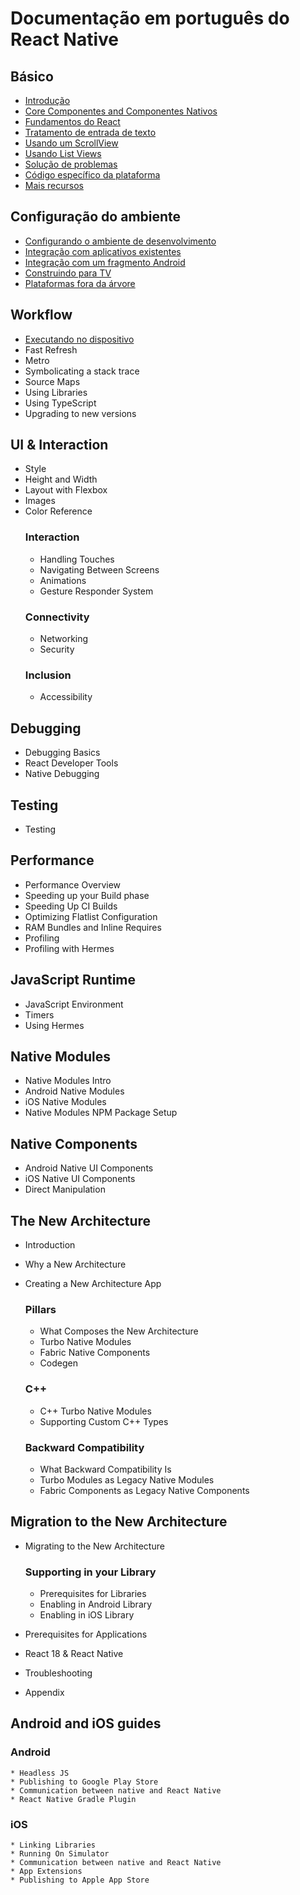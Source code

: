 # Documentação em português do React Native

## Básico
* [Introdução](/docs/getting-started.md)
* [Core Componentes and Componentes Nativos](/docs/intro-react-native-components.md)
* [Fundamentos do React](/docs/intro-react.md)
* [Tratamento de entrada de texto](/docs/handling-text-input.md)
* [Usando um ScrollView](/docs/using-a-scrollview.md)
* [Usando List Views](/docs/using-a-listview.md)
* [Solução de problemas](/docs/troubleshooting.md)
* [Código específico da plataforma](/docs/platform-specific-code.md)
* [Mais recursos](/docs/more-resources.md)

## Configuração do ambiente
* [Configurando o ambiente de desenvolvimento](/docs/environment-setup.md)
* [Integração com aplicativos existentes](/docs/integration-with-existing-apps.md)
* [Integração com um fragmento Android](/docs/integration-with-android-fragment.md)
* [Construindo para TV](/docs/building-for-tv.md)
* [Plataformas fora da árvore](/docs/out-of-tree-platforms.md)

## Workflow
* [Executando no dispositivo](/docs/running-on-device.md)
* Fast Refresh
* Metro
* Symbolicating a stack trace
* Source Maps
* Using Libraries
* Using TypeScript
* Upgrading to new versions

## UI & Interaction
* Style
* Height and Width
* Layout with Flexbox
* Images
* Color Reference
    ### Interaction
    * Handling Touches
    * Navigating Between Screens
    * Animations
    * Gesture Responder System
    ### Connectivity
    * Networking
    * Security
    ### Inclusion
    * Accessibility
## Debugging
* Debugging Basics
* React Developer Tools
* Native Debugging

## Testing
* Testing

## Performance
* Performance Overview
* Speeding up your Build phase
* Speeding Up CI Builds
* Optimizing Flatlist Configuration
* RAM Bundles and Inline Requires
* Profiling
* Profiling with Hermes

## JavaScript Runtime
* JavaScript Environment
* Timers
* Using Hermes

## Native Modules
* Native Modules Intro
* Android Native Modules
* iOS Native Modules
* Native Modules NPM Package Setup

## Native Components
* Android Native UI Components
* iOS Native UI Components
* Direct Manipulation

## The New Architecture
* Introduction
* Why a New Architecture
* Creating a New Architecture App

    ### Pillars
    * What Composes the New Architecture
    * Turbo Native Modules
    * Fabric Native Components
    * Codegen

    ### C++
    * C++ Turbo Native Modules
    * Supporting Custom C++ Types

    ### Backward Compatibility
    * What Backward Compatibility Is
    * Turbo Modules as Legacy Native Modules
    * Fabric Components as Legacy Native Components

## Migration to the New Architecture
* Migrating to the New Architecture

    ### Supporting in your Library
    * Prerequisites for Libraries
    * Enabling in Android Library
    * Enabling in iOS Library
* Prerequisites for Applications
* React 18 & React Native
* Troubleshooting
* Appendix

## Android and iOS guides

### Android
    * Headless JS
    * Publishing to Google Play Store
    * Communication between native and React Native
    * React Native Gradle Plugin

### iOS
    * Linking Libraries
    * Running On Simulator
    * Communication between native and React Native
    * App Extensions    
    * Publishing to Apple App Store

